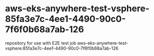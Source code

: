 # aws-eks-anywhere-test-vsphere-85fa3e7c-4ee1-4490-90c0-7f6f0b68a7ab-126
repository for use with E2E test job aws-eks-anywhere-test-vsphere:85fa3e7c-4ee1-4490-90c0-7f6f0b68a7ab-126
